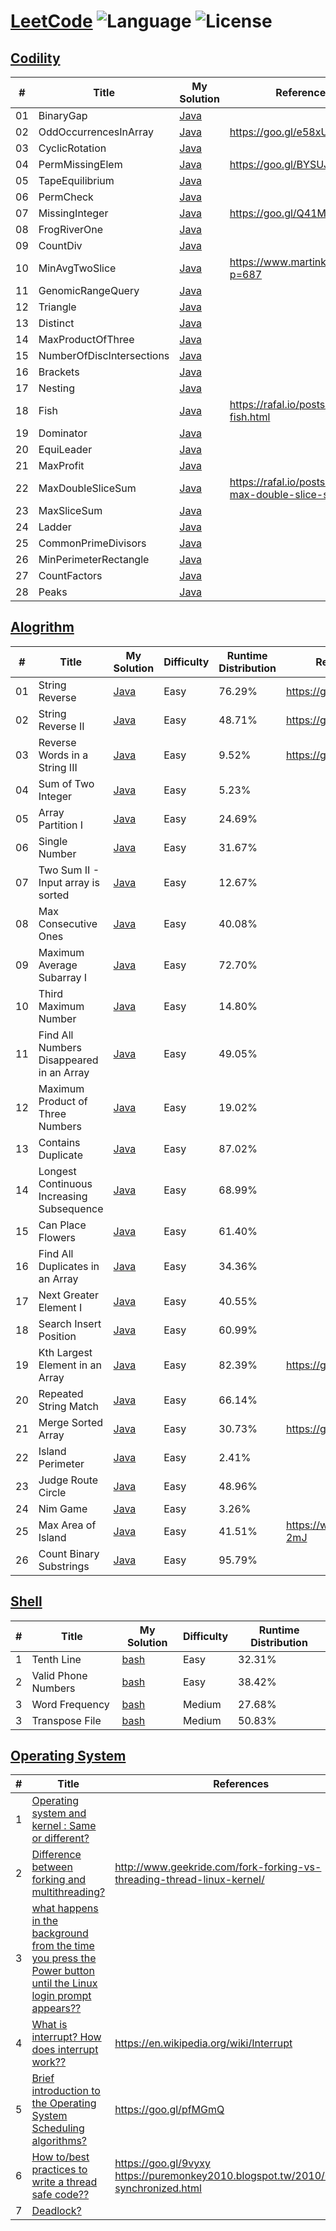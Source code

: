 # [LeetCode](https://leetcode.com/problemset/algorithms/) ![Language](https://img.shields.io/badge/language-Java%20%2F%20bash-brightgreen.svg) ![License](https://img.shields.io/github/license/mashape/apistatus.svg)

## [Codility](https://codility.com/programmers/lessons/1-iterations/)
| # | Title | My Solution | References |
|---| ----- | ------------| --------------- |
|01|BinaryGap| [Java](https://codility.com/demo/results/trainingKSSKYW-C8V/)||
|02| OddOccurrencesInArray| [Java](https://codility.com/demo/results/trainingD5X8BD-WSP/)|https://goo.gl/e58xUo|
|03| CyclicRotation | [Java](https://codility.com/demo/results/trainingBFZ8X5-TYE/)||
|04| PermMissingElem | [Java](https://codility.com/demo/results/trainingZSBN4M-EP6/)|https://goo.gl/BYSUJB|
|05| TapeEquilibrium | [Java](https://codility.com/demo/results/trainingTUN8MM-SCE/)||
|06| PermCheck | [Java](https://codility.com/demo/results/trainingW5JYFJ-TBX/)||
|07|MissingInteger| [Java](https://codility.com/demo/results/demoG4275K-ZKB)|https://goo.gl/Q41MvL|
|08|FrogRiverOne| [Java](https://codility.com/demo/results/trainingJS6QGS-QW9/)||
|09| CountDiv| [Java](https://codility.com/demo/results/trainingSBCEC6-XFG/)||
|10| MinAvgTwoSlice| [Java](https://codility.com/demo/results/training3SGAWP-DTT/)|https://www.martinkysel.com/?p=687|
|11| GenomicRangeQuery | [Java](https://codility.com/demo/results/trainingEYFBJ3-9T2/)||
|12| Triangle | [Java](https://codility.com/demo/results/trainingYCWJFN-3GV/)||
|13| Distinct| [Java](https://codility.com/demo/results/trainingJ7MUEN-FP6/)||
|14| MaxProductOfThree| [Java](https://codility.com/demo/results/trainingXYSMH2-XN7/)|| 
|15| NumberOfDiscIntersections| [Java](https://codility.com/demo/results/training8RB9UR-MSX/)||
|16| Brackets| [Java](https://codility.com/demo/results/trainingRKCEYF-MUX/)||
|17| Nesting| [Java](https://codility.com/demo/results/trainingMGAPUG-CAM/)||
|18| Fish | [Java](https://codility.com/demo/results/trainingEKMEAT-APV/)|https://rafal.io/posts/codility-fish.html|
|19| Dominator | [Java](https://codility.com/demo/results/trainingPF8325-CNS/)||
|20| EquiLeader  | [Java](https://codility.com/demo/results/trainingCXSURQ-ATT/)||
|21| MaxProfit  | [Java](https://app.codility.com/demo/results/trainingGT4D3Q-S2Y/)||
|22| MaxDoubleSliceSum  | [Java](https://app.codility.com/demo/results/trainingAG2JHK-RG6/)|https://rafal.io/posts/codility-max-double-slice-sum.html|
|23| MaxSliceSum  | [Java](https://app.codility.com/demo/results/trainingS78T2U-W4K/)||
|24| Ladder | [Java](https://app.codility.com/demo/results/training294TFY-U3X/)|| 
|25| CommonPrimeDivisors | [Java](https://app.codility.com/demo/results/training8F8M3Z-2KZ/)||  
|26|  MinPerimeterRectangle | [Java](https://app.codility.com/demo/results/trainingDJM83D-CXE/)|| 
|27| CountFactors|[Java](https://app.codility.com/demo/results/training5YNM8S-GH7/)||
|28| Peaks |[Java](https://app.codility.com/demo/results/trainingP3W563-9TU/)||
 
## [Alogrithm](https://leetcode.com/problemset/algorithms/)
| # | Title | My Solution | Difficulty | Runtime Distribution | References |
|---| ----- | ------------| ---------- | -------------------- | --------------- |
|01|String Reverse | [Java](https://leetcode.com/submissions/detail/116986186/)|Easy|76.29%|https://goo.gl/JHrRSx|
|02|String Reverse II | [Java](https://leetcode.com/submissions/detail/120994187/)|Easy|48.71%|https://goo.gl/kQedC1|
|03|Reverse Words in a String III | [Java](https://leetcode.com/submissions/detail/121001822/)|Easy|9.52%|https://goo.gl/4ynVNa|
|04|Sum of Two Integer | [Java](https://leetcode.com/submissions/detail/117158962/)|Easy|5.23%||
|05|Array Partition I | [Java](https://leetcode.com/submissions/detail/117166202/)|Easy|24.69%||
|06|Single Number| [Java](https://leetcode.com/submissions/detail/117170172/)|Easy|31.67%||
|07|Two Sum II - Input array is sorted| [Java](https://leetcode.com/submissions/detail/117682773/)|Easy|12.67%||
|08|Max Consecutive Ones| [Java](https://leetcode.com/submissions/detail/117767949/)|Easy|40.08%||
|09|Maximum Average Subarray I| [Java](https://leetcode.com/submissions/detail/117773648/)|Easy|72.70%||
|10|Third Maximum Number| [Java](https://leetcode.com/submissions/detail/117991692/)|Easy|14.80%||
|11|Find All Numbers Disappeared in an Array| [Java](https://leetcode.com/submissions/detail/118670655/)|Easy|49.05%||
|12|Maximum Product of Three Numbers| [Java](https://leetcode.com/submissions/detail/118689647/)|Easy|19.02%||
|13|Contains Duplicate| [Java](https://leetcode.com/submissions/detail/118968645/)|Easy|87.02%||
|14|Longest Continuous Increasing Subsequence| [Java](https://leetcode.com/submissions/detail/119281994/)|Easy|68.99%||
|15|Can Place Flowers| [Java](https://leetcode.com/submissions/detail/119679386/)|Easy|61.40%||
|16|Find All Duplicates in an Array| [Java](https://leetcode.com/submissions/detail/120128320//)|Easy|34.36%||
|17|Next Greater Element I| [Java](https://leetcode.com/submissions/detail/120156084/)|Easy|40.55%||
|18|Search Insert Position| [Java](https://leetcode.com/submissions/detail/120162596/)|Easy|60.99%||
|19|Kth Largest Element in an Array| [Java](https://leetcode.com/submissions/detail/120991489/)|Easy|82.39%|https://goo.gl/tPiLpt|
|20|Repeated String Match| [Java](https://leetcode.com/submissions/detail/122374244/)|Easy|66.14%||
|21|Merge Sorted Array| [Java](https://leetcode.com/submissions/detail/122651785/)|Easy|30.73%|https://goo.gl/mASXEL|
|22|Island Perimeter| [Java](https://leetcode.com/submissions/detail/122723890/)|Easy|2.41%||
|23|Judge Route Circle| [Java](https://leetcode.com/submissions/detail/122845838/)|Easy|48.96%||
|24|Nim Game| [Java](https://leetcode.com/submissions/detail/123781505/)|Easy|3.26%||
|25|Max Area of Island| [Java](https://leetcode.com/submissions/detail/123947138//)|Easy|41.51%|https://wp.me/p8Gp04-2mJ|
|26|Count Binary Substrings| [Java](https://leetcode.com/submissions/detail/124015055/)|Easy|95.79%||


## [Shell](https://leetcode.com/problemset/shell/)
| # | Title | My Solution | Difficulty | Runtime Distribution |
|---| ----- | -------- | ---------- |----------------- |
|1| Tenth Line| [bash](https://leetcode.com/submissions/detail/117170787/)|Easy|32.31%|
|2| Valid Phone Numbers | [bash](https://leetcode.com/submissions/detail/117174270/)|Easy|38.42%|
|3| Word Frequency | [bash](https://leetcode.com/submissions/detail/117502389/)|Medium|27.68%|
|3| Transpose File | [bash](https://leetcode.com/submissions/detail/117507969/)|Medium|50.83%|

## [Operating System](https://leetcode.com/problemset/operating-system/)
| # | Title | References |
|---| ----- | ---------- |
|1| [Operating system and kernel : Same or different?](https://discuss.leetcode.com/topic/91379/operating-system-and-kernel-same-or-different)| |
|2| [Difference between forking and multithreading?](https://discuss.leetcode.com/topic/90888/difference-between-forking-and-multithreading)| http://www.geekride.com/fork-forking-vs-threading-thread-linux-kernel/ |
|3| [what happens in the background from the time you press the Power button until the Linux login prompt appears??](https://discuss.leetcode.com/topic/92910/what-happens-in-the-background-from-the-time-you-press-the-power-button-until-the-linux-login-prompt-appears)|  |
|4| [What is interrupt? How does interrupt work??](https://discuss.leetcode.com/topic/91895/what-is-interrupt-how-does-interrupt-work)|  https://en.wikipedia.org/wiki/Interrupt|
|5| [Brief introduction to the Operating System Scheduling algorithms?](https://discuss.leetcode.com/topic/90876/brief-introduction-to-the-operating-system-scheduling-algorithms/)|https://goo.gl/pfMGmQ |
|6| [How to/best practices to write a thread safe code??](https://discuss.leetcode.com/topic/95726/how-to-best-practices-to-write-a-thread-safe-code)|https://goo.gl/9vyxy <br/>https://puremonkey2010.blogspot.tw/2010/08/java-synchronized.html |
|7| [Deadlock?](https://discuss.leetcode.com/topic/91074/deadlock)||


